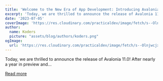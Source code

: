```yaml
---
title: 'Welcome to the New Era of App Development: Introducing Avalonia v11'
excerpt: 'Today, we are thrilled to announce the release of Avalonia 11.0!   After nearly a year in preview and...'
date: '2023-07-05'
coverImage: 'https://res.cloudinary.com/practicaldev/image/fetch/s--Olnjwcjx--/c_imagga_scale,f_auto,fl_progressive,h_420,q_auto,w_1000/https://dev-to-uploads.s3.amazonaws.com/uploads/articles/lso83ossf5u2arbuqd8p.png'
author:
  name: Koders
  picture: "assets/blog/authors/koders.png"
ogImage:
  url: 'https://res.cloudinary.com/practicaldev/image/fetch/s--Olnjwcjx--/c_imagga_scale,f_auto,fl_progressive,h_420,q_auto,w_1000/https://dev-to-uploads.s3.amazonaws.com/uploads/articles/lso83ossf5u2arbuqd8p.png'
---
```


Today, we are thrilled to announce the release of Avalonia 11.0!   After nearly a year in preview and...

[Read more](https://dev.to/avalonia/welcome-to-the-new-era-of-app-development-introducing-avalonia-v11-4na7)
